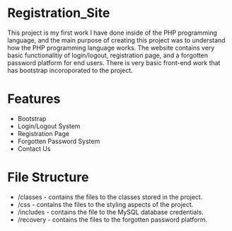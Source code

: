 # Registration_Site

This  project is my first work I have done inside of the PHP programming language, and the main purpose of creating this project was to understand how the PHP programming language works. The website contains very basic functionalitiy of login/logout, registration page, and a forgotten password platform for end users. There is very basic front-end work that has bootstrap incoroporated to the project.

# Features

- Bootstrap
- Login/Logout System
- Registration Page
- Forgotten Password System
- Contact Us

# File Structure
- /classes - contains the files to the classes stored in the project.
- /css - contains the files to the styling aspects of the project.
- /includes - contains the file to the MySQL database credentials.
- /recovery - contains the files to the forgotten password platform.
